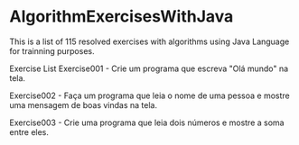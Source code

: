 # AlgorithmExercisesWithJava
This is a list of 115 resolved exercises with algorithms using Java Language for trainning purposes.

Exercise List
Exercise001 - Crie um programa que escreva "Olá mundo" na tela.

Exercise002 - Faça um programa que leia o nome de uma pessoa e mostre uma mensagem de boas vindas na tela.

Exercise003 - Crie uma programa que leia dois números e mostre a soma entre eles.



